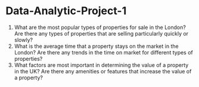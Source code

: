# Data-Analytic-Project-1
1.   What are the most popular types of properties for sale in the London? Are there any types of properties that are selling particularly quickly or slowly?
2.   What is the average time that a property stays on the market in the London? Are there any trends in the time on market for different types of properties?
3.   What factors are most important in determining the value of a property in the UK? Are there any amenities or features that increase the value of a property?
